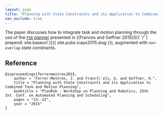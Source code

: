 ```yaml
---
layout: page
title: "Planning with State Constraints and its Application to Combined Task and Motion Planning (PlanRob 2015)"
nav_exclude: true
---
```



The paper discusses how to integrate task and motion planning through the use of the [`FS0` planner](https://bitbucket.org/gfrances/fs0) presented in
[(Frances and Geffner 2015)]({{ '/' | prepend: site.baseurl }}{{ site.pubs.icaps2015.slug }}), augmented with `non-overlap` state constraints.


## Reference

	@inproceedings{ferrermestres2015,
		author = "Ferrer-Mestres, J. and Franc{\`e}s, G. and Geffner, H.",
		title = "Planning with State Constraints and its Application to Combined Task and Motion Planning",
		booktitle = "PlanRob - Workshop on Planning and Robotics, 25th Int. Conf. on Automated Planning and Scheduling",
		pages = "13--22",
		year = "2015"
	}

